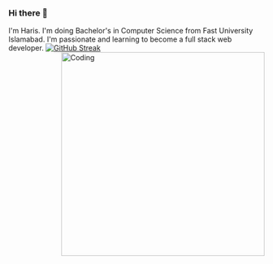 ### Hi there 👋
I'm Haris. I'm doing Bachelor's in Computer Science from Fast University Islamabad. I'm passionate and learning to become a full stack web developer.
[![GitHub Streak](http://github-readme-streak-stats.herokuapp.com?user=harisalimughal)](https://git.io/streak-stats)
<img align="right" alt="Coding" width="400" src="add your link 
  here">
<!--
**harisalimughal/harisalimughal** is a ✨ _special_ ✨ repository because its `README.md` (this file) appears on your GitHub profile.

Here are some ideas to get you started:

- 🔭 I’m currently working on ...
- 🌱 I’m currently learning ...
- 👯 I’m looking to collaborate on ...
- 🤔 I’m looking for help with ...
- 💬 Ask me about ...
- 📫 How to reach me: ...
- 😄 Pronouns: ...
- ⚡ Fun fact: ...
-->
